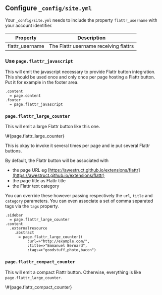 ---
---

## Configure `_config/site.yml`

Your `_config/site.yml` needs to include the property `flattr_username`
with your account identifier.

<table>
  <thead>
    <tr>
      <th>Property</th>
      <th>Description</th>
    </tr>
  </thead>
  <tbody>
    <tr>
      <td>flattr_username</td>
      <td>The Flattr username receiving flattrs</td>
    </tr>
  </tbody>
</table>

### Use `page.flattr_javascript`

This will emit the javascript necessary to provide Flattr button integration.
This should be used once and only once per page hosting a Flattr button.
Put it for example in the footer area.

    .content
      = page.content
    .footer
      = page.flattr_javascript 

### `page.flattr_large_counter`

This will emit a large Flattr button like this one.

<div>
  \#{page.flattr_large_counter}
</div>
  
This is okay to invoke it several times per page and ie put several Flattr buttons.
  
By default, the Flattr button will be associated with

* the page URL eg [https://awestruct.github.io/extensions/flattr](https://awestruct.github.io/extensions/flattr)
* the page title as Flattr title
* the Flattr text category

You can override these however passing respectively the `url`, `title` and 
`category` parameters. You can even associate a set of comma separated tags 
via the `tags` property.

    .sidebar
      = page.flattr_large_counter
    .content
      .externalresource
        .abstract
          = page.flattr_large_counter((
              :url=>"http://example.com/", 
              :title=>"Emmanuel Bernard", 
              :tags=>"goodstuff,photo,bacon")

### `page.flattr_compact_counter`

This will emit a compact Flattr button. Otherwise, everything is like 
`page.flattr_large_counter`.

<div>
  \#{page.flattr_compact_counter}
</div>

